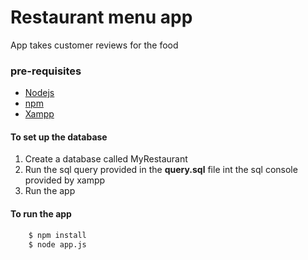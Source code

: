 # Restaurant menu app
App takes customer reviews for the food

### pre-requisites

- [Nodejs](https://nodejs.org/en/download/ "Nodejs")
- [npm](https://www.npmjs.com/get-npm "npm")
- [Xampp](https://www.apachefriends.org/download.html "Xampp")

#### To set up the database
1. Create a database called MyRestaurant
1. Run the sql query provided in the **query.sql** file int the sql console provided by xampp
1. Run the app

#### To run the app
```bash
    $ npm install
    $ node app.js
```
